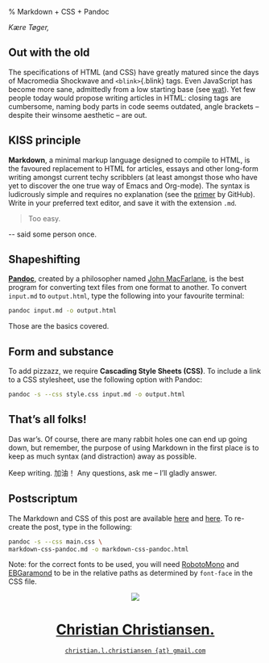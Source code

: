 % Markdown + CSS + Pandoc

*Kære Tøger,*

## Out with the old

The specifications of HTML (and CSS) have greatly matured since the days of
Macromedia Shockwave and `<blink>`{.blink} tags. Even JavaScript has become more sane,
admittedly from a low starting base (see
[wat](https://www.destroyallsoftware.com/talks/wat)). Yet few people today
would propose writing articles in HTML: closing tags are cumbersome, naming
body parts in code seems outdated, angle brackets – despite their winsome
aesthetic – are out.

## KISS principle

**Markdown**, a minimal markup language designed to compile to HTML, is the
favoured replacement to HTML for articles, essays and other long-form writing
amongst current techy scribblers (at least amongst those who have yet to
discover the one true way of Emacs and Org-mode). The syntax is ludicrously
simple and requires no explanation (see the
[primer](https://docs.github.com/en/get-started/writing-on-github/getting-started-with-writing-and-formatting-on-github/basic-writing-and-formatting-syntax)
by GitHub). Write in your preferred text editor, and save it with the extension
`.md`.

> Too easy.

<div class="quoter">-- said some person once.</div>

## Shapeshifting

[**Pandoc**](https://pandoc.org), created by a philosopher named
[John MacFarlane](https://johnmacfarlane.net),
is the best program for converting text files from one format to another. To
convert `input.md` to `output.html`, type the following into your favourite
terminal:

```sh
pandoc input.md -o output.html
```

Those are the basics covered.

## Form and substance

To add pizzazz, we require **Cascading Style Sheets (CSS)**. To include a link
to a CSS stylesheet, use the following option with Pandoc:

```sh
pandoc -s --css style.css input.md -o output.html
```

## That’s all folks!

Das war’s. Of course, there are many rabbit holes one can end up going down,
but remember, the purpose of using Markdown in the first place is to keep as
much syntax (and distraction) away as possible.

Keep writing. 加油！ Any questions, ask me – I’ll gladly answer.

## Postscriptum

The Markdown and CSS of this post are available
[here](./markdown-css-pandoc.md) and [here](../main.css).
To re-create the post, type in the following:

```sh
pandoc -s --css main.css \
markdown-css-pandoc.md -o markdown-css-pandoc.html
```

Note: for the correct fonts to be used, you will need
[RobotoMono](../fonts/Roboto_Mono/RobotoMono-Regular.ttf) and
[EBGaramond](../fonts/EBGaramond-0.016/ttf/EBGaramond12-Regular.ttf)
to be in the relative paths as determined by `font-face` in the CSS file.

<div class="footer">
<center>
<a href="./index.html"><img src="https://christianchristiansen.net/portfolio/yayaya-icon.webp"></a>
<a href="./index.html"><h1>Christian Christiansen.</h1></a>
<div id="postamble" class="status">
<a href="../contact.html"><code>christian.l.christiansen {at} gmail.com</code><br /></a>
</div>
</center>
</div>
